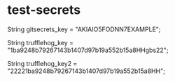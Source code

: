 # test-secrets

String gitsecrets_key = "AKIAIO5FODNN7EXAMPLE";

String trufflehog_key = "1ba9248b79267143b1407d97b19a552b15a8HHgbs22";

String trufflehog_key2 = "22221ba9248b79267143b1407d97b19a552b15a8HH";
